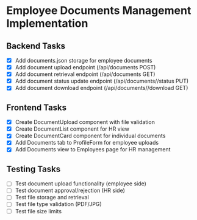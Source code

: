 # Employee Documents Management Implementation

## Backend Tasks
- [x] Add documents.json storage for employee documents
- [x] Add document upload endpoint (/api/documents POST)
- [x] Add document retrieval endpoint (/api/documents GET)
- [x] Add document status update endpoint (/api/documents/<id>/status PUT)
- [x] Add document download endpoint (/api/documents/<id>/download GET)

## Frontend Tasks
- [x] Create DocumentUpload component with file validation
- [x] Create DocumentList component for HR view
- [x] Create DocumentCard component for individual documents
- [x] Add Documents tab to ProfileForm for employee uploads
- [x] Add Documents view to Employees page for HR management

## Testing Tasks
- [ ] Test document upload functionality (employee side)
- [ ] Test document approval/rejection (HR side)
- [ ] Test file storage and retrieval
- [ ] Test file type validation (PDF/JPG)
- [ ] Test file size limits
